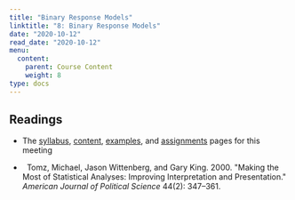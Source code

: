 ```yaml
---
title: "Binary Response Models"
linktitle: "8: Binary Response Models"
date: "2020-10-12"
read_date: "2020-10-12"
menu:
  content:
    parent: Course Content
    weight: 8
type: docs
---
```


## Readings

- The [syllabus](/syllabus/), [content](/content/), [examples](/example/), and [assignments](/assigment/) pages for this meeting

- <i class="fas fa-newspaper"></i> &nbsp; Tomz, Michael, Jason Wittenberg, and Gary King. 2000. "Making the Most of Statistical Analyses: Improving Interpretation and Presentation." <em>American Journal of Political Science</em> 44(2): 347–361.